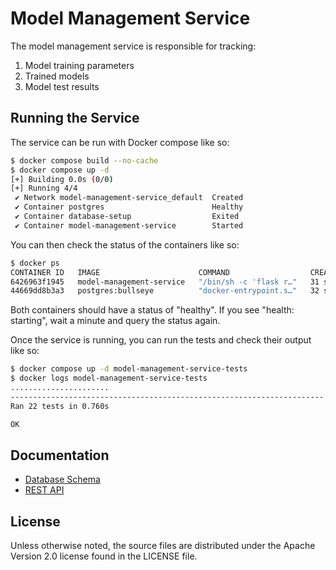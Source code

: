 # Model Management Service

The model management service is responsible for tracking:

1. Model training parameters
1. Trained models
1. Model test results

## Running the Service
The service can be run with Docker compose like so:

```bash
$ docker compose build --no-cache
$ docker compose up -d
[+] Building 0.0s (0/0)
[+] Running 4/4
 ✔ Network model-management-service_default  Created                                                             0.1s
 ✔ Container postgres                        Healthy                                                             6.7s
 ✔ Container database-setup                  Exited                                                              6.6s
 ✔ Container model-management-service        Started                                                             6.9s
```

You can then check the status of the containers like so:

```bash
$ docker ps
CONTAINER ID   IMAGE                      COMMAND                  CREATED          STATUS                    PORTS                                       NAMES
6426963f1945   model-management-service   "/bin/sh -c 'flask r…"   31 seconds ago   Up 24 seconds (healthy)   0.0.0.0:8888->8888/tcp, :::8888->8888/tcp   model-management-service
44669dd8b3a3   postgres:bullseye          "docker-entrypoint.s…"   32 seconds ago   Up 30 seconds (healthy)   0.0.0.0:5432->5432/tcp, :::5432->5432/tcp   postgres
```

Both containers should have a status of "healthy".  If you see "health: starting", wait a minute and query the status again.

Once the service is running, you can run the tests and check their output like so:

```bash
$ docker compose up -d model-management-service-tests
$ docker logs model-management-service-tests
......................
----------------------------------------------------------------------
Ran 22 tests in 0.760s

OK
```

## Documentation

* [Database Schema](docs/database_schema.md)
* [REST API](docs/rest_api/README.md)

## License

Unless otherwise noted, the source files are distributed
under the Apache Version 2.0 license found in the LICENSE file.	
